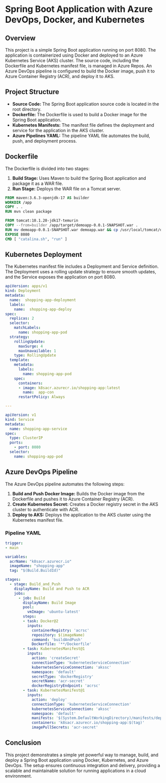 # Spring Boot Application with Azure DevOps, Docker, and Kubernetes

## Overview

This project is a simple Spring Boot application running on port 8080. The application is containerized using Docker and deployed to an Azure Kubernetes Service (AKS) cluster. The source code, including the Dockerfile and Kubernetes manifest file, is managed in Azure Repos. An Azure DevOps pipeline is configured to build the Docker image, push it to Azure Container Registry (ACR), and deploy it to AKS.

## Project Structure

- **Source Code:** The Spring Boot application source code is located in the root directory.
- **Dockerfile:** The Dockerfile is used to build a Docker image for the Spring Boot application.
- **Kubernetes Manifests:** The manifest file defines the deployment and service for the application in the AKS cluster.
- **Azure Pipelines YAML:** The pipeline YAML file automates the build, push, and deployment process.

## Dockerfile

The Dockerfile is divided into two stages:
1. **Build Stage:** Uses Maven to build the Spring Boot application and package it as a WAR file.
2. **Run Stage:** Deploys the WAR file on a Tomcat server.

```dockerfile
FROM maven:3.6.3-openjdk-17 AS builder
WORKDIR /app
COPY . .
RUN mvn clean package

FROM tomcat:10.1.20-jdk17-temurin
COPY --from=builder /app/target/demoapp-0.0.1-SNAPSHOT.war .
RUN mv demoapp-0.0.1-SNAPSHOT.war demoapp.war && cp /usr/local/tomcat/demoapp.war /usr/local/tomcat/webapps/
EXPOSE 8080
CMD [ "catalina.sh", "run" ]
```
## Kubernetes Deployment

The Kubernetes manifest file includes a Deployment and Service definition. The Deployment uses a rolling update strategy to ensure smooth updates, and the Service exposes the application on port 8080.

```yaml
apiVersion: apps/v1
kind: Deployment
metadata:
  name:  shopping-app-deployment
  labels:
    name:  shopping-app-deploy
spec:
  replicas: 2
  selector:
    matchLabels:
      name: shopping-app-pod
  strategy:
    rollingUpdate:
      maxSurge: 4
      maxUnavailable: 1
    type: RollingUpdate
  template:
    metadata:
      labels:
        name: shopping-app-pod
    spec:
      containers:
      - image: k8sacr.azurecr.io/shopping-app:latest
        name:  app-con
      restartPolicy: Always

---

apiVersion: v1
kind: Service
metadata:
  name: shopping-app-service
spec:
  type: ClusterIP
  ports:
    - port: 8080
  selector:
    name: shopping-app-pod
```
## Azure DevOps Pipeline

The Azure DevOps pipeline automates the following steps:
1. **Build and Push Docker Image:** Builds the Docker image from the Dockerfile and pushes it to Azure Container Registry (ACR).
2. **Create Kubernetes Secret:** Creates a Docker registry secret in the AKS cluster to authenticate with ACR.
3. **Deploy to AKS:** Deploys the application to the AKS cluster using the Kubernetes manifest file.

### Pipeline YAML

```yaml
trigger:
- main

variables:
  acrName: "k8sacr.azurecr.io"
  imageName: "shopping-app"
  tag: "$(Build.BuildId)"

stages:
  - stage: Build_and_Push
    displayName: Build and Push to ACR
    jobs:
      - job: Build
        displayName: Build Image
        pool:
          vmImage: 'ubuntu-latest'
        steps:
        - task: Docker@2
          inputs:
            containerRegistry: 'acrsc'
            repository: $(imageName)
            command: 'buildAndPush'
            Dockerfile: '**/Dockerfile'
        - task: KubernetesManifest@1
          inputs:
            action: 'createSecret'
            connectionType: 'kubernetesServiceConnection'
            kubernetesServiceConnection: 'akssc'
            namespace: 'default'
            secretType: 'dockerRegistry'
            secretName: 'acr-secret'
            dockerRegistryEndpoint: 'acrsc'
        - task: KubernetesManifest@1
          inputs:
            action: 'deploy'
            connectionType: 'kubernetesServiceConnection'
            kubernetesServiceConnection: 'akssc'
            namespace: 'default'
            manifests: '$(System.DefaultWorkingDirectory)/manifests/deployment.yaml'
            containers: 'k8sacr.azurecr.io/shopping-app:$(tag)'
            imagePullSecrets: 'acr-secret'
```
## Conclusion

This project demonstrates a simple yet powerful way to manage, build, and deploy a Spring Boot application using Docker, Kubernetes, and Azure DevOps. The setup ensures continuous integration and delivery, providing a scalable and maintainable solution for running applications in a cloud environment.